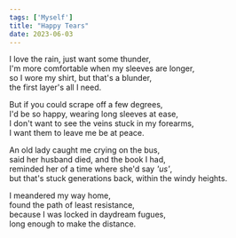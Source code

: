 ```yaml
---
tags: ['Myself']
title: "Happy Tears"
date: 2023-06-03
---
```


I love the rain, just want some thunder,  
I'm more comfortable when my sleeves are longer,  
so I wore my shirt, but that's a blunder,  
the first layer's all I need.

But if you could scrape off a few degrees,  
I'd be so happy, wearing long sleeves at ease,  
I don't want to see the veins stuck in my forearms,  
I want them to leave me be at peace.

An old lady caught me crying on the bus,  
said her husband died, and the book I had,  
reminded her of a time where she'd say *'us'*,  
but that's stuck generations back, within the windy heights.

I meandered my way home,  
found the path of least resistance,  
because I was locked in daydream fugues,  
long enough to make the distance.
